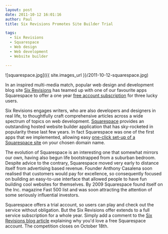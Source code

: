 ```yaml
---
layout: post
date: 2011-10-12 16:01:16
author: Paul
title: Six Revisions Promotes Site Builder Trial

tags:
  - Six Revisions
  - Squarespace
  - Web design
  - Web development
  - Website builder

---
```


![squarespace.jpg]({{ site.images_url }}/2011-10-12-squarespace.jpg)

In an inspired multi-media match, popular web design and development blog site [Six Revisions](http://sixrevisions.com/) has teamed up with one of our favourite apps Squarespace to offer a one year [free account subscription](http://sixrevisions.com/contests/giveaway-3-subscriptions-to-squarespace-website-builder/#more-5999) for three lucky users.

Six Revisions engages writers, who are also developers and designers in real life, to thoughtfully craft comprehensive articles across a wide spectrum of topics on web development. [Squarespace](http://www.squarespace.com/) provides an outstanding hosted website builder application that has sky-rocketed in popularity these last few years. In fact Squarespace was one of the first apps that we implemented, allowing easy [one-click set-up of a Squarespace site](https://iwantmyname.com/features/applications/custom-domain-apps/websites/squarespace-build-your-website-with-own-url) on your chosen domain name.

The evolution of Squarespace is an interesting one that somewhat mirrors our own, having also begun life bootstrapped from a suburban bedroom. Despite advice to the contrary, Squarespace moved very early to distance itself from advertising based revenue. Founder Anthony Casalena soon realised that customers would pay for excellence, so consequently focused on building an easy-to-use interface that allowed people to have fun building cool websites for themselves. By 2009 Squarespace found itself on the Inc. magazine Fast 500 list and was soon attracting the attention of some seriously influential investors.

Squarespace offers a trial account, so users can play and check out the service without obligation. But the Six Revisions offer extends to a full service subscription for a whole year. Simply add a comment to the [Six Revisions blog article](http://sixrevisions.com/contests/giveaway-3-subscriptions-to-squarespace-website-builder/#more-5999) explaining why you'd love a free Squarespace account. The competition closes on October 18th.

